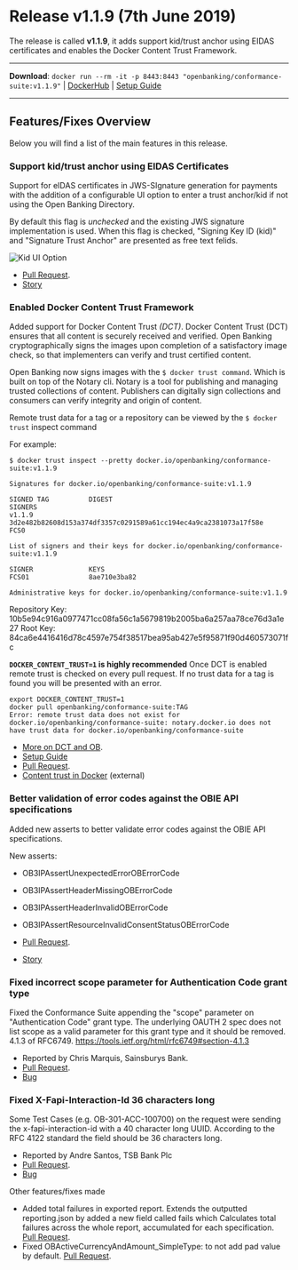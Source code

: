# Release v1.1.9 (7th June 2019)

The release is called **v1.1.9**, it adds support kid/trust anchor using EIDAS certificates and enables the Docker Content Trust Framework.

---
**Download**: `docker run --rm -it -p 8443:8443 "openbanking/conformance-suite:v1.1.9"` | [DockerHub](https://hub.docker.com/r/openbanking/conformance-suite) | [Setup Guide](https://bitbucket.org/openbankingteam/conformance-suite/src/develop/docs/setup-guide.md)

---

## Features/Fixes Overview

Below you will find a list of the main features in this release.

### Support kid/trust anchor using EIDAS Certificates

Support for eIDAS certificates in JWS-SIgnature generation for payments with the addition of a configurable UI option to enter a trust anchor/kid if not using the Open Banking Directory. 

By default this flag is *unchecked* and the existing JWS signature implementation is used. When this flag is checked, "Signing Key ID (kid)" and "Signature Trust Anchor" are presented as free text felids.

![Kid UI Option](https://bitbucket.org/repo/z8qkBnL/images/2550578269-Screenshot%202019-06-06%20at%2012.49.25.png)

* [Pull Request](https://bitbucket.org/openbankingteam/conformance-suite/pull-requests/374#chg-pkg/model/input.go).
* [Story](https://openbanking.atlassian.net/browse/REFAPP-796)

### Enabled Docker Content Trust Framework

Added support for Docker Content Trust *(DCT)*. Docker Content Trust (DCT) ensures that all content is securely received and verified. Open Banking cryptographically signs the images upon completion of a satisfactory image check, so that implementers can verify and trust certified content.

Open Banking now signs images with the `$ docker trust command`. Which is built on top of the Notary cli. Notary is a tool for publishing and managing trusted collections of content. Publishers can digitally sign collections and consumers can verify integrity and origin of content.

Remote trust data for a tag or a repository can be viewed by the `$ docker trust` inspect command

For example:

    $ docker trust inspect --pretty docker.io/openbanking/conformance-suite:v1.1.9

    Signatures for docker.io/openbanking/conformance-suite:v1.1.9

    SIGNED TAG          DIGEST                                                             SIGNERS
    v1.1.9              3d2e482b82608d153a374df3357c0291589a61cc194ec4a9ca2381073a17f58e   FCS0

    List of signers and their keys for docker.io/openbanking/conformance-suite:v1.1.9

    SIGNER              KEYS
    FCS01               8ae710e3ba82

    Administrative keys for docker.io/openbanking/conformance-suite:v1.1.9

  Repository Key:   10b5e94c916a0977471cc08fa56c1a5679819b2005ba6a257aa78ce76d3a1e27
  Root Key: 84ca6e4416416d78c4597e754f38517bea95ab427e5f95871f90d460573071fc

**`DOCKER_CONTENT_TRUST=1` is highly recommended** Once DCT is enabled remote trust is checked on every pull request. If no trust data for a tag is found you will be presented with an error.

    export DOCKER_CONTENT_TRUST=1 
    docker pull openbanking/conformance-suite:TAG
    Error: remote trust data does not exist for docker.io/openbanking/conformance-suite: notary.docker.io does not have trust data for docker.io/openbanking/conformance-suite

* [More on DCT and OB](https://bitbucket.org/openbankingteam/conformance-suite/src/develop/docs/docker_content_trust.md).
* [Setup Guide](https://bitbucket.org/openbankingteam/conformance-suite/src/develop/docs/setup-guide.md)
* [Pull Request](https://bitbucket.org/openbankingteam/conformance-suite/pull-requests/368).
* [Content trust in Docker](https://docs.docker.com/engine/security/trust/content_trust/) (external)

### Better validation of error codes against the OBIE API specifications

Added new asserts to better validate error codes against the OBIE API specifications.

New asserts:

* OB3IPAssertUnexpectedErrorOBErrorCode
* OB3IPAssertHeaderMissingOBErrorCode
* OB3IPAssertHeaderInvalidOBErrorCode
* OB3IPAssertResourceInvalidConsentStatusOBErrorCode

* [Pull Request](https://bitbucket.org/openbankingteam/conformance-suite/pull-requests/372/refapp-653-adds-new-assertions-for-error/diff).
* [Story](https://openbanking.atlassian.net/browse/REFAPP-653)

### Fixed incorrect scope parameter for Authentication Code grant type

Fixed the Conformance Suite appending the "scope" parameter on "Authentication Code" grant type. The underlying OAUTH 2 spec does not list scope as a valid parameter for this grant type and it should be removed. 4.1.3 of RFC6749. https://tools.ietf.org/html/rfc6749#section-4.1.3

* Reported by Chris Marquis, Sainsburys Bank.
* [Pull Request](https://bitbucket.org/openbankingteam/conformance-suite/pull-requests/373).
* [Bug](https://openbanking.atlassian.net/browse/OBSD-8964)


### Fixed X-Fapi-Interaction-Id 36 characters long

Some Test Cases (e.g. OB-301-ACC-100700) on the request were sending the x-fapi-interaction-id with a 40 character long UUID. According to the RFC 4122 standard the field should be 36 characters long.

* Reported by Andre Santos, TSB Bank Plc
* [Pull Request](https://bitbucket.org/openbankingteam/conformance-suite/pull-requests/375).
* [Bug](https://openbanking.atlassian.net/browse/OBSD-9016)

Other features/fixes made

* Added total failures in exported report. Extends the outputted reporting.json by added a new field called fails which Calculates total failures across the whole report, accumulated for each specification. [Pull Request](https://bitbucket.org/openbankingteam/conformance-suite/pull-requests/370).
* Fixed OBActiveCurrencyAndAmount_SimpleType: to not add pad value by default. [Pull Request](https://bitbucket.org/openbankingteam/conformance-suite/pull-requests/376).
